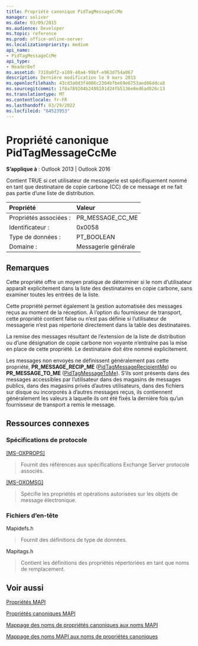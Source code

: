 ```yaml
---
title: Propriété canonique PidTagMessageCcMe
manager: soliver
ms.date: 03/09/2015
ms.audience: Developer
ms.topic: reference
ms.prod: office-online-server
ms.localizationpriority: medium
api_name:
- PidTagMessageCcMe
api_type:
- HeaderDef
ms.assetid: 7310a0f2-a109-40a4-99bf-e963d754a067
description: Dernière modification le 9 mars 2015
ms.openlocfilehash: 43cd3a0d3f4086c2304bfbe69e6753aed86ddca8
ms.sourcegitcommit: 1f8a789204b2498101d24fb5136e8ed6ad026c13
ms.translationtype: MT
ms.contentlocale: fr-FR
ms.lasthandoff: 03/29/2022
ms.locfileid: "64523953"
---
```

# <a name="pidtagmessageccme-canonical-property"></a>Propriété canonique PidTagMessageCcMe

  
  
**S’applique à** : Outlook 2013 | Outlook 2016 
  
Contient TRUE si cet utilisateur de messagerie est spécifiquement nommé en tant que destinataire de copie carbone (CC) de ce message et ne fait pas partie d’une liste de distribution. 
  
|Propriété|Valeur|
|:-----|:-----|
|Propriétés associées :  <br/> |PR_MESSAGE_CC_ME  <br/> |
|Identificateur :  <br/> |0x0058  <br/> |
|Type de données :  <br/> |PT_BOOLEAN  <br/> |
|Domaine :  <br/> |Messagerie générale  <br/> |
   
## <a name="remarks"></a>Remarques

Cette propriété offre un moyen pratique de déterminer si le nom d’utilisateur apparaît explicitement dans la liste des destinataires en copie carbone, sans examiner toutes les entrées de la liste. 
  
Cette propriété permet également la gestion automatisée des messages reçus au moment de la réception. À l’option du fournisseur de transport, cette propriété contient false ou n’est pas définie si l’utilisateur de messagerie n’est pas répertorié directement dans la table des destinataires. 
  
La remise des messages résultant de l’extension de la liste de distribution ou d’une désignation de copie carbone non voyante n’entraîne pas la mise en place de cette propriété. Le destinataire doit être nommé explicitement. 
  
Les messages non envoyés ne définissent généralement pas cette propriété, **PR_MESSAGE_RECIP_ME** ([PidTagMessageRecipientMe](pidtagmessagerecipientme-canonical-property.md)) ou **PR_MESSAGE_TO_ME** ([PidTagMessageToMe](pidtagmessagetome-canonical-property.md)). S’ils sont présents dans des messages accessibles par l’utilisateur dans des magasins de messages publics, dans des magasins privés d’autres utilisateurs, dans des fichiers sur disque ou incorporés à d’autres messages reçus, ils contiennent généralement les valeurs à laquelle ils ont été fixés la dernière fois qu’un fournisseur de transport a remis le message. 
  
## <a name="related-resources"></a>Ressources connexes

### <a name="protocol-specifications"></a>Spécifications de protocole

[[MS-OXPROPS]](https://msdn.microsoft.com/library/f6ab1613-aefe-447d-a49c-18217230b148%28Office.15%29.aspx)
  
> Fournit des références aux spécifications Exchange Server protocole associés.
    
[[MS-OXOMSG]](https://msdn.microsoft.com/library/daa9120f-f325-4afb-a738-28f91049ab3c%28Office.15%29.aspx)
  
> Spécifie les propriétés et opérations autorisées sur les objets de message électronique.
    
### <a name="header-files"></a>Fichiers d’en-tête

Mapidefs.h
  
> Fournit des définitions de type de données.
    
Mapitags.h
  
> Contient les définitions des propriétés répertoriées en tant que noms de remplacement.
    
## <a name="see-also"></a>Voir aussi



[Propriétés MAPI](mapi-properties.md)
  
[Propriétés canoniques MAPI](mapi-canonical-properties.md)
  
[Mappage des noms de propriétés canoniques aux noms MAPI](mapping-canonical-property-names-to-mapi-names.md)
  
[Mappage des noms MAPI aux noms de propriétés canoniques](mapping-mapi-names-to-canonical-property-names.md)

